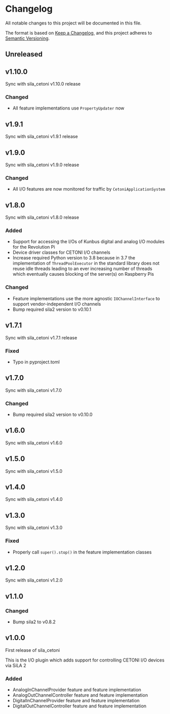 # Changelog

All notable changes to this project will be documented in this file.

The format is based on [Keep a Changelog](https://keepachangelog.com/en/1.0.0/), and this project adheres
to [Semantic Versioning](https://semver.org/spec/v2.0.0.html).

<!--
Types of changes

    `Added` for new features.
    `Changed` for changes in existing functionality.
    `Deprecated` for soon-to-be removed features.
    `Removed` for now removed features.
    `Fixed` for any bug fixes.
    `Security` in case of vulnerabilities.
-->

## Unreleased

## v1.10.0

Sync with sila_cetoni v1.10.0 release

### Changed

- All feature implementations use `PropertyUpdater` now

## v1.9.1

Sync with sila_cetoni v1.9.1 release

## v1.9.0

Sync with sila_cetoni v1.9.0 release

### Changed

- All I/O features are now monitored for traffic by `CetoniApplicationSystem`

## v1.8.0

Sync with sila_cetoni v1.8.0 release

### Added

- Support for accessing the I/Os of Kunbus digital and analog I/O modules for the Revolution Pi
- Device driver classes for CETONI I/O channels
- Increase required Python version to 3.8 because in 3.7 the implementation of `ThreadPoolExecutor` in the standard library does not reuse idle threads leading to an ever increasing number of threads which eventually causes blocking of the server(s) on Raspberry Pis

### Changed

- Feature implementations use the more agnostic `IOChannelInterface` to support vendor-independent I/O channels
- Bump required sila2 version to v0.10.1

## v1.7.1

Sync with sila_cetoni v1.7.1 release

### Fixed

- Typo in pyproject.toml

## v1.7.0

Sync with sila_cetoni v1.7.0

### Changed

- Bump required sila2 version to v0.10.0

## v1.6.0

Sync with sila_cetoni v1.6.0

## v1.5.0

Sync with sila_cetoni v1.5.0

## v1.4.0

Sync with sila_cetoni v1.4.0

## v1.3.0

Sync with sila_cetoni v1.3.0

### Fixed

- Properly call `super().stop()` in the feature implementation classes

## v1.2.0

Sync with sila_cetoni v1.2.0

## v1.1.0

### Changed

- Bump sila2 to v0.8.2

## v1.0.0

First release of sila_cetoni

This is the I/O plugin which adds support for controlling CETONI I/O devices via SiLA 2

### Added

- AnalogInChannelProvider feature and feature implementation
- AnalogOutChannelController feature and feature implementation
- DigitalInChannelProvider feature and feature implementation
- DigitalOutChannelController feature and feature implementation
